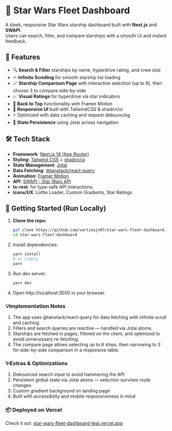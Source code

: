 # 🚀 Star Wars Fleet Dashboard

A sleek, responsive Star Wars starship dashboard built with **Next.js** and **SWAPI**.  
Users can search, filter, and compare starships with a smooth UI and instant feedback.

## 🌌 Features

- 🔍 **Search & Filter** starships by name, hyperdrive rating, and crew size
- ♾️ **Infinite Scrolling** for smooth starship list loading
- 🪄 **Starship Comparison Page** with interactive selection (up to 6), then choose 3 to compare side-by-side
- 📈 **Visual Ratings** for hyperdrive via star indicators
- 🧭 **Back to Top** functionality with Framer Motion
- 🎨 **Responsive UI** built with TailwindCSS & shadcn/ui
- ⚡️ Optimized with data caching and request debouncing
- 💾 **State Persistence** using Jotai across navigation
  

## 🛠️ Tech Stack

- **Framework**: [Next.js 14 (App Router)](https://nextjs.org/)
- **Styling**: [Tailwind CSS](https://tailwindcss.com/) + [shadcn/ui](https://ui.shadcn.com/)
- **State Management**: [Jotai](https://jotai.org/)
- **Data Fetching**: [@tanstack/react-query](https://tanstack.com/query)
- **Animation**: [Framer Motion](https://www.framer.com/motion/)
- **API**: [SWAPI - Star Wars API](https://swapi.dev/)
- **ts-rest**: for type-safe API interactions.
- **Icons/UX**: Lottie Loader, Custom Gradients, Star Ratings


## 🧪 Getting Started (Run Locally)

1. **Clone the repo:**
   ```bash
   git clone https://github.com/vartikajn07/star-wars-fleet-dashboard.git
   cd star-wars-fleet-dashboard
2. Install dependencies:
   ```bash
   yarn install
   # or simply
   yarn
3. Run dev server:
   ```bash
   yarn dev
4. Open http://localhost:3000 in your browser.

### 💡Implementation Notes
1. The app uses @tanstack/react-query for data fetching with infinite scroll and caching.
2. Filters and search queries are reactive — handled via Jotai atoms.
3. Starships are fetched in pages, filtered on the client, and optimized to avoid unnecessary re-fetching.
4. The compare page allows selecting up to 6 ships, then narrowing to 3 for side-by-side comparison in a responsive table.

### ✨Extras & Optimizations
1. Debounced search input to avoid hammering the API
2. Persistent global state via Jotai atoms — selection survives route changes
3. Custom gradient background on landing page
4. Built with accessibility and mobile responsiveness in mind

### 📦 Deployed on Vercel
Check it out:   [star-wars-fleet-dashboard-teal.vercel.app](https://star-wars-fleet-dashboard-teal.vercel.app/)

